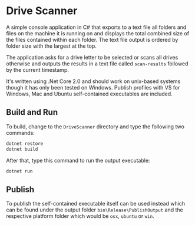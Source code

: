 # Drive Scanner

A simple console application in C# that exports to a text file all folders and files on the machine it is running on and displays the total combined size of the files contained within each folder. The text file output is ordered by folder size with the largest at the top.

The application asks for a drive letter to be selected or scans all drives otherwise and outputs the results in a text file called `scan-results` followed by the current timestamp.

It's written using .Net Core 2.0 and should work on unix-based systems though it has only been tested on Windows. Publish profiles with VS for Windows, Mac and Ubuntu self-contained executables are included.

## Build and Run

To build, change to the `DriveScanner` directory and type the following two commands:

```bash
dotnet restore
dotnet build
```

After that, type this command to run the output executable:

```bash
dotnet run
```

## Publish
To publish the self-contained executable itself can be used instead which can be found under the output folder `bin\Release\PublishOutput` and the respective platform folder which would be `osx`, `ubuntu` or `win`.
